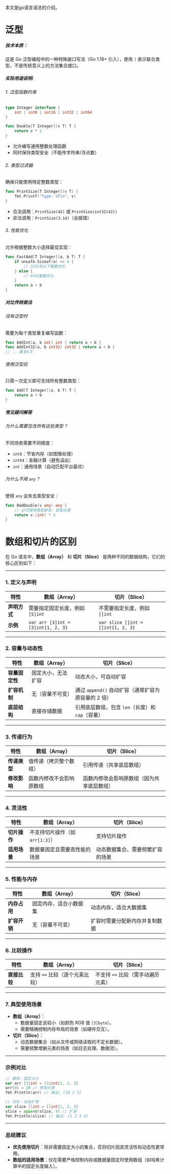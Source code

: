 本文是go语言语法的介绍。

# 泛型

##### 技术本质：

这是 Go 泛型编程中的一种特殊接口写法（Go 1.18+ 引入），使用 `|` 表示联合类型，不是传统意义上的方法集合接口。

##### 实际用途说明:

###### 1. 泛型函数约束

```go
type Integer interface {
	int | int8 | int16 | int32 | int64
}

func Double[T Integer](v T) T {
    return v * 2
}
```

* 允许编写通用整数处理函数
* 同时保持类型安全（不能传字符串/浮点数）

###### 2. 类型过滤器

确保只能使用特定整数类型：

```go
func PrintSize[T Integer](v T) {
    fmt.Printf("Type: %T\n", v)
}
```

* 合法调用：`PrintSize(42)` 或 `PrintSize(int32(42))`
* 非法调用：`PrintSize(3.14)`（会报错）

###### 3. 性能优化

允许根据整数大小选择最佳实现：

```go
func FastAdd[T Integer](a, b T) T {
    if unsafe.Sizeof(a) <= 4 {
        // 32位及以下整数优化
    } else {
        // 64位整数优化
    }
    return a + b
}
```

##### 对比传统做法

###### 没有泛型时

需要为每个类型重复编写函数：

```go
func AddInt(a, b int) int { return a + b }
func AddInt32(a, b int32) int32 { return a + b }
// ...重复6次
```

###### 使用泛型后

只需一次定义即可支持所有整数类型：

```go
func Add[T Integer](a, b T) T {
    return a + b
}
```

##### 常见疑问解答

###### 为什么需要包含所有这些类型？

不同场景需要不同精度：

* `int8`：节省内存（如图像处理）
* `int64`：金融计算（避免溢出）
* `int`：通用场景（自动匹配平台最优）

###### 为什么不用 `any`？

使用 `any` 会失去类型安全：

```go
func BadDouble(v any) any {
    // 必须使用类型断言，容易出错
    return v.(int) * 2
}
```

# 数组和切片的区别

在 Go 语言中，**数组（Array）** 和 **切片（Slice）** 是两种不同的数据结构，它们的核心区别如下：

---

### 1. **定义与声明**
| 特性         | 数组（Array）                          | 切片（Slice）                          |
|--------------|----------------------------------------|----------------------------------------|
| **声明方式** | 需要指定固定长度，例如 `[5]int`        | 不需要指定长度，例如 `[]int`           |
| **示例**     | `var arr [3]int = [3]int{1, 2, 3}`     | `var slice []int = []int{1, 2, 3}`     |

---

### 2. **容量与动态性**
| 特性               | 数组（Array）                          | 切片（Slice）                          |
|--------------------|----------------------------------------|----------------------------------------|
| **容量固定性**     | 固定大小，无法扩容                     | 动态大小，可自动扩容                   |
| **扩容机制**       | 无（容量不可变）                       | 通过 `append()` 自动扩容（通常扩容为原容量的 2 倍） |
| **底层结构**       | 直接存储数据                           | 引用底层数组，包含 `len`（长度）和 `cap`（容量） |

---

### 3. **传递行为**
| 特性               | 数组（Array）                          | 切片（Slice）                          |
|--------------------|----------------------------------------|----------------------------------------|
| **传递类型**       | 值传递（拷贝整个数组）                 | 引用传递（共享底层数组）                |
| **修改影响**       | 函数内修改不会影响原数组               | 函数内修改会影响原数组（因为共享底层数组） |

---

### 4. **灵活性**
| 特性               | 数组（Array）                          | 切片（Slice）                          |
|--------------------|----------------------------------------|----------------------------------------|
| **切片操作**       | 不支持切片操作（如 `arr[1:3]`）        | 支持切片操作                           |
| **适用场景**       | 数据量固定且需要高性能的场景           | 动态数据集合、需要频繁扩容的场景       |

---

### 5. **性能与内存**
| 特性               | 数组（Array）                          | 切片（Slice）                          |
|--------------------|----------------------------------------|----------------------------------------|
| **内存占用**       | 固定内存，适合小数据集                 | 动态内存，适合大数据集                 |
| **扩容开销**       | 无（容量不可变）                       | 扩容时需要分配新内存并复制数据         |

---

### 6. **比较操作**
| 特性               | 数组（Array）                          | 切片（Slice）                          |
|--------------------|----------------------------------------|----------------------------------------|
| **直接比较**       | 支持 `==` 比较（逐个元素比较）         | 不支持 `==` 比较（需手动遍历元素）     |

---

### 7. **典型使用场景**
- **数组（Array）**：
  - 数据量固定且较小（如颜色 RGB 值 `[3]byte`）。
  - 需要精确控制内存布局的场景（如硬件交互）。
- **切片（Slice）**：
  - 动态数据集合（如从文件或网络读取的不定长数据）。
  - 需要频繁增删元素的场景（如日志处理、数据流）。

---

### 示例对比
```go
// 数组：固定大小
var arr [3]int = [3]int{1, 2, 3}
arr[0] = 10 // 修改元素
fmt.Println(arr) // 输出: [10 2 3]

// 切片：动态扩容
var slice []int = []int{1, 2, 3}
slice = append(slice, 4) // 扩容
fmt.Println(slice) // 输出: [1 2 3 4]
```

---

### 总结建议
- **优先使用切片**：除非需要固定大小的集合，否则切片因其灵活性和动态性更常用。
- **数组的适用场景**：仅在需要严格控制内存或数据量固定时使用数组（如哈希计算中的固定长度输入）。